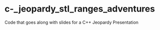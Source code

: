 # c-_jeopardy_stl_ranges_adventures
Code that goes along with slides for a C++ Jeopardy Presentation
